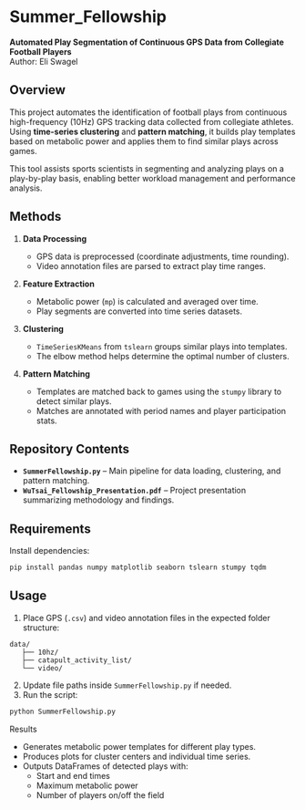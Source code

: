 

# Summer_Fellowship

**Automated Play Segmentation of Continuous GPS Data from Collegiate Football Players**    
Author: Eli Swagel  

## Overview
This project automates the identification of football plays from continuous high-frequency (10Hz) GPS tracking data collected from collegiate athletes. Using **time-series clustering** and **pattern matching**, it builds play templates based on metabolic power and applies them to find similar plays across games.  

This tool assists sports scientists in segmenting and analyzing plays on a play-by-play basis, enabling better workload management and performance analysis.

## Methods
1. **Data Processing**
   - GPS data is preprocessed (coordinate adjustments, time rounding).
   - Video annotation files are parsed to extract play time ranges.

2. **Feature Extraction**
   - Metabolic power (`mp`) is calculated and averaged over time.
   - Play segments are converted into time series datasets.

3. **Clustering**
   - `TimeSeriesKMeans` from `tslearn` groups similar plays into templates.
   - The elbow method helps determine the optimal number of clusters.

4. **Pattern Matching**
   - Templates are matched back to games using the `stumpy` library to detect similar plays.
   - Matches are annotated with period names and player participation stats.

## Repository Contents
- **`SummerFellowship.py`** – Main pipeline for data loading, clustering, and pattern matching.
- **`WuTsai_Fellowship_Presentation.pdf`** – Project presentation summarizing methodology and findings.

## Requirements
Install dependencies:
```bash
pip install pandas numpy matplotlib seaborn tslearn stumpy tqdm
```

## Usage
1. Place GPS (`.csv`) and video annotation files in the expected folder structure:

```text
data/
   ├── 10hz/
   ├── catapult_activity_list/
   └── video/
```

2. Update file paths inside `SummerFellowship.py` if needed.  
3. Run the script:

```bash
python SummerFellowship.py
```

Results
   - Generates metabolic power templates for different play types.
   - Produces plots for cluster centers and individual time series.
   - Outputs DataFrames of detected plays with:
      - Start and end times
      - Maximum metabolic power
      - Number of players on/off the field
